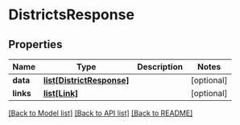 # DistrictsResponse

## Properties
Name | Type | Description | Notes
------------ | ------------- | ------------- | -------------
**data** | [**list[DistrictResponse]**](DistrictResponse.md) |  | [optional] 
**links** | [**list[Link]**](Link.md) |  | [optional] 

[[Back to Model list]](../README.md#documentation-for-models) [[Back to API list]](../README.md#documentation-for-api-endpoints) [[Back to README]](../README.md)

